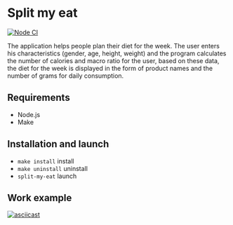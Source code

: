 # Split my eat

[![Node CI](https://github.com/deus-ex-m/split-my-eat/actions/workflows/nodejs.yml/badge.svg)](https://github.com/deus-ex-m/split-my-eat/actions/workflows/nodejs.yml)

The application helps people plan their diet for the week.
The user enters his characteristics (gender, age, height, weight) and the program calculates the number of calories and macro ratio for the user, based on these data, the diet for the week is displayed in the form of product names and the number of grams for daily consumption.

## Requirements

* Node.js
* Make

## Installation and launch

* `make install` install
* `make uninstall` uninstall
* `split-my-eat` launch

## Work example

[![asciicast](https://asciinema.org/a/591013.svg)](https://asciinema.org/a/591013)
